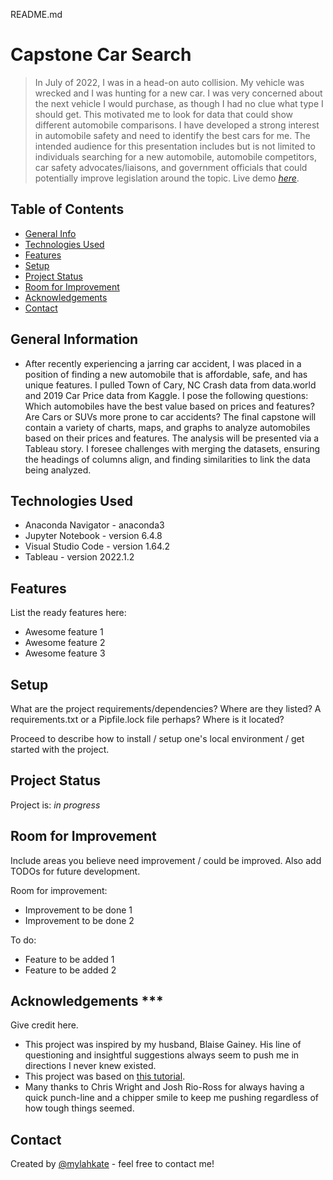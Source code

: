 README.md
# Capstone Car Search
> In July of 2022, I was in a head-on auto collision. My vehicle was wrecked and I was hunting for a new car. I was very concerned about the next vehicle I would purchase, as though I had no clue what type I should get. This motivated me to look for data that could show different automobile comparisons. I have developed a strong interest in automobile safety and need to identify the best cars for me. The intended audience for this presentation includes but is not limited to individuals searching for a new automobile, automobile competitors, car safety advocates/liaisons, and government officials that could potentially improve legislation around the topic.
> Live demo [_here_](https://www.example.com). <!-- If you have the project hosted somewhere, include the link here. -->

## Table of Contents
* [General Info](#general-information)
* [Technologies Used](#technologies-used)
* [Features](#features)
* [Setup](#setup)
* [Project Status](#project-status)
* [Room for Improvement](#room-for-improvement)
* [Acknowledgements](#acknowledgements)
* [Contact](#contact)



## General Information
- After recently experiencing a jarring car accident, I was placed in a position of finding a new automobile that is affordable, safe, and has unique features. I pulled Town of Cary, NC Crash data from data.world and 2019 Car Price data from Kaggle. I pose the following questions: Which automobiles have the best value based on prices and features? Are Cars or SUVs more prone to car accidents? The final capstone will contain a variety of charts, maps, and graphs to analyze automobiles based on their prices and features. The analysis will be presented via a Tableau story. I foresee challenges with merging the datasets, ensuring the headings of columns align, and finding similarities to link the data being analyzed.
 


## Technologies Used
- Anaconda Navigator - anaconda3
- Jupyter Notebook - version 6.4.8
- Visual Studio Code - version 1.64.2
- Tableau - version 2022.1.2



## Features
List the ready features here:
- Awesome feature 1
- Awesome feature 2
- Awesome feature 3


## Setup
What are the project requirements/dependencies? Where are they listed? A requirements.txt or a Pipfile.lock file perhaps? Where is it located?

Proceed to describe how to install / setup one's local environment / get started with the project.


## Project Status
Project is: _in progress_ 


## Room for Improvement
Include areas you believe need improvement / could be improved. Also add TODOs for future development.

Room for improvement:
- Improvement to be done 1
- Improvement to be done 2

To do:
- Feature to be added 1
- Feature to be added 2


## Acknowledgements ***
Give credit here.
- This project was inspired by my husband, Blaise Gainey. His line of questioning and insightful suggestions always seem to push me in directions I never knew existed. 
- This project was based on [this tutorial](https://www.example.com).
- Many thanks to Chris Wright and Josh Rio-Ross for always having a quick punch-line and a chipper smile to keep me pushing regardless of how tough things seemed. 


## Contact
Created by [@mylahkate](https://github.com/MylahKate/) - feel free to contact me!

